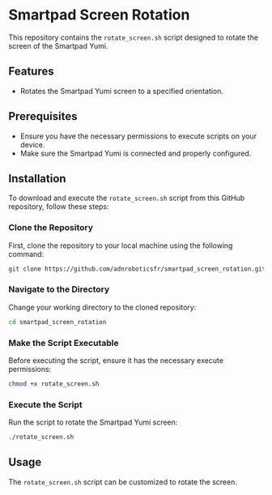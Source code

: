 # Smartpad Screen Rotation

This repository contains the `rotate_screen.sh` script designed to rotate the screen of the Smartpad Yumi.

## Features

- Rotates the Smartpad Yumi screen to a specified orientation.

## Prerequisites

- Ensure you have the necessary permissions to execute scripts on your device.
- Make sure the Smartpad Yumi is connected and properly configured.

## Installation

To download and execute the `rotate_screen.sh` script from this GitHub repository, follow these steps:

### Clone the Repository

First, clone the repository to your local machine using the following command:

```bash
git clone https://github.com/adnroboticsfr/smartpad_screen_rotation.git
```

### Navigate to the Directory

Change your working directory to the cloned repository:

```bash
cd smartpad_screen_rotation
```

### Make the Script Executable

Before executing the script, ensure it has the necessary execute permissions:

```bash
chmod +x rotate_screen.sh
```

### Execute the Script

Run the script to rotate the Smartpad Yumi screen:

```bash
./rotate_screen.sh
```

## Usage

The `rotate_screen.sh` script can be customized to rotate the screen.



